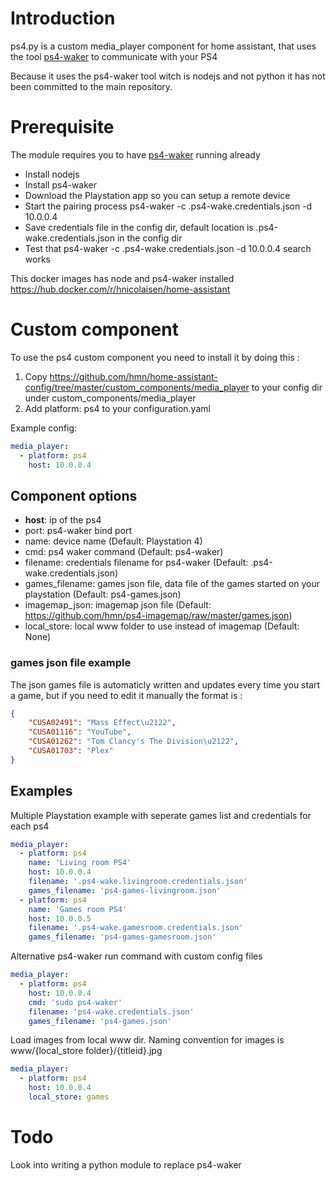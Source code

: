 # Introduction
ps4.py is a custom media_player component for home assistant, that uses the tool [ps4-waker](https://github.com/dhleong/ps4-waker) to communicate with your PS4

Because it uses the ps4-waker tool witch is nodejs and not python it has not been committed to the main repository.

# Prerequisite
The module requires you to have [ps4-waker](https://github.com/dhleong/ps4-waker) running already

* Install nodejs
* Install ps4-waker
* Download the Playstation app so you can setup a remote device
* Start the pairing process ps4-waker -c .ps4-wake.credentials.json -d 10.0.0.4
* Save credentials file in the config dir, default location is .ps4-wake.credentials.json in the config dir
* Test that ps4-waker -c .ps4-wake.credentials.json -d 10.0.0.4 search works

This docker images has node and ps4-waker installed https://hub.docker.com/r/hnicolaisen/home-assistant

# Custom component
To use the ps4 custom component you need to install it by doing this :
1. Copy https://github.com/hmn/home-assistant-config/tree/master/custom_components/media_player to your config dir under custom_components/media_player
2. Add platform: ps4 to your configuration.yaml

Example config:
```yaml
media_player:
  - platform: ps4
    host: 10.0.0.4
```

## Component options
* **host**: ip of the ps4
* port: ps4-waker bind port
* name: device name (Default: Playstation 4)
* cmd: ps4 waker command (Default: ps4-waker)
* filename: credentials filename for ps4-waker (Default: .ps4-wake.credentials.json)
* games_filename: games json file, data file of the games started on your playstation (Default: ps4-games.json)
* imagemap_json: imagemap json file (Default: https://github.com/hmn/ps4-imagemap/raw/master/games.json)
* local_store: local www folder to use instead of imagemap (Default: None)

### games json file example
The json games file is automaticly written and updates every time you start a game, but if you need to edit it manually the format is :
```json
{
	"CUSA02491": "Mass Effect\u2122", 
	"CUSA01116": "YouTube", 
	"CUSA01262": "Tom Clancy's The Division\u2122", 
	"CUSA01703": "Plex"
}
```

## Examples
Multiple Playstation example with seperate games list and credentials for each ps4
```yaml
media_player:
  - platform: ps4
    name: 'Living room PS4'
    host: 10.0.0.4
    filename: '.ps4-wake.livingroom.credentials.json'
    games_filename: 'ps4-games-livingroom.json'
  - platform: ps4
    name: 'Games room PS4'
    host: 10.0.0.5
    filename: '.ps4-wake.gamesroom.credentials.json'
    games_filename: 'ps4-games-gamesroom.json'
```

Alternative ps4-waker run command with custom config files
```yaml
media_player:
  - platform: ps4
    host: 10.0.0.4
    cmd: 'sudo ps4-waker'
    filename: 'ps4-wake.credentials.json'
    games_filename: 'ps4-games.json'
```

Load images from local www dir. Naming convention for images is www/{local_store folder}/{titleid}.jpg
```yaml
media_player:
  - platform: ps4
    host: 10.0.0.4
    local_store: games
```

# Todo
Look into writing a python module to replace ps4-waker